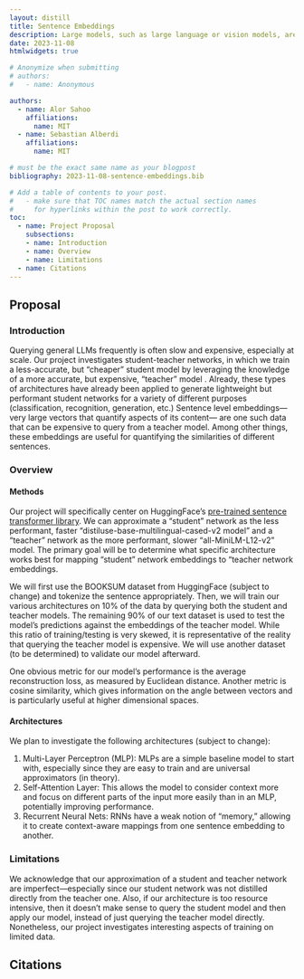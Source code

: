 ```yaml
---
layout: distill
title: Sentence Embeddings
description: Large models, such as large language or vision models, are typically used to obtain embeddings of data, such as text or images. The embeddings are very rich and encode semantic information about the objects. The embeddings can be then later be used for tasks such as similarity search. However, the cost (both money and environmental) of obtaining the embeddings can be large. Given a dataset, can we query the model at 'very few points' which can later be extrapolated to embeddings for other data without querying the large model again?
date: 2023-11-08
htmlwidgets: true

# Anonymize when submitting
# authors:
#   - name: Anonymous

authors:
  - name: Alor Sahoo
    affiliations:
      name: MIT
  - name: Sebastian Alberdi
    affiliations:
      name: MIT

# must be the exact same name as your blogpost
bibliography: 2023-11-08-sentence-embeddings.bib  

# Add a table of contents to your post.
#   - make sure that TOC names match the actual section names
#     for hyperlinks within the post to work correctly.
toc:
  - name: Project Proposal
    subsections:
    - name: Introduction
    - name: Overview
    - name: Limitations
  - name: Citations
---
```

## Proposal

### Introduction
Querying general LLMs frequently is often slow and expensive, especially at scale.
Our project investigates student-teacher networks, in which we train a less-accurate, but “cheaper” student model by leveraging the knowledge of a more accurate, but expensive, “teacher” model <d-cite key="teacher"></d-cite>.
Already, these types of architectures have already been applied to generate lightweight but performant student networks for a variety of different purposes (classification, recognition, generation, etc.)
Sentence level embeddings—very large vectors that quantify aspects of its content— are one such data that can be expensive to query from a teacher model.
Among other things, these embeddings are useful for quantifying the similarities of different sentences. 

### Overview

#### Methods

Our project will specifically center on HuggingFace’s [pre-trained sentence transformer library](https://www.sbert.net/docs/pretrained_models.html).
We can approximate a “student” network as the less performant, faster “distiluse-base-multilingual-cased-v2 model” and a “teacher” network as the more performant, slower “all-MiniLM-L12-v2” model.
The primary goal will be to determine what specific architecture works best for mapping “student” network embeddings to “teacher network embeddings. 

We will first use the BOOKSUM dataset from HuggingFace (subject to change) and tokenize the sentence appropriately.
Then, we will train our various architectures on 10% of the data by querying both the student and teacher models.
The remaining 90% of our text dataset is used to test the model’s predictions against the embeddings of the teacher model.
While this ratio of training/testing is very skewed, it is representative of the reality that querying the teacher model is expensive.
We will use another dataset (to be determined) to validate our model afterward.

One obvious metric for our model’s performance is the average reconstruction loss, as measured by Euclidean distance.
Another metric is cosine similarity, which gives information on the angle between vectors and is particularly useful at higher dimensional spaces.

#### Architectures

We plan to investigate the following architectures (subject to change):

1. Multi-Layer Perceptron (MLP): MLPs are a simple baseline model to start with, especially since they are easy to train and are universal approximators (in theory).
2. Self-Attention Layer: This allows the model to consider context more and focus on different parts of the input  more easily than in an MLP, potentially improving performance.
3. Recurrent Neural Nets: RNNs have a weak notion of “memory,” allowing it to create context-aware mappings from one sentence embedding to another.

### Limitations

We acknowledge that our approximation of a student and teacher network are imperfect—especially since our student network was not distilled directly from the teacher one.
Also, if our architecture is too resource intensive, then it doesn’t make sense to query the student model and then apply our model, instead of just querying the teacher model directly.
Nonetheless, our project investigates interesting aspects of training on limited data. 

## Citations

